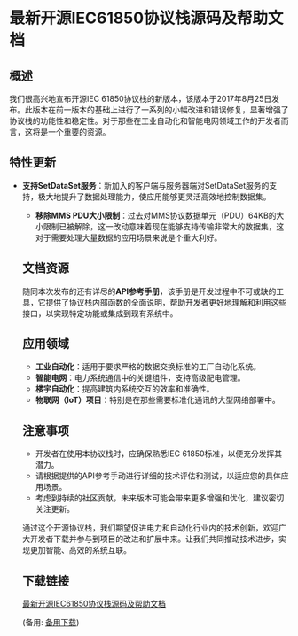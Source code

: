# 最新开源IEC61850协议栈源码及帮助文档

## 概述

我们很高兴地宣布开源IEC 61850协议栈的新版本，该版本于2017年8月25日发布。此版本在前一版本的基础上进行了一系列的小幅改进和错误修复，显著增强了协议栈的功能性和稳定性。对于那些在工业自动化和智能电网领域工作的开发者而言，这将是一个重要的资源。

## 特性更新

- **支持SetDataSet服务**：新加入的客户端与服务器端对SetDataSet服务的支持，极大地提升了数据处理能力，使应用能够更灵活高效地控制数据集。

  - **移除MMS PDU大小限制**：过去对MMS协议数据单元（PDU）64KB的大小限制已被解除，这一改动意味着现在能够支持传输非常大的数据集，这对于需要处理大量数据的应用场景来说是个重大利好。

  ## 文档资源

  随同本次发布的还有详尽的**API参考手册**，该手册是开发过程中不可或缺的工具，它提供了协议栈内部函数的全面说明，帮助开发者更好地理解和利用这些接口，以实现特定功能或集成到现有系统中。

  ## 应用领域

  - **工业自动化**：适用于要求严格的数据交换标准的工厂自动化系统。
  - **智能电网**：电力系统通信中的关键组件，支持高级配电管理。
  - **楼宇自动化**：提高建筑内系统交互的效率和准确性。
  - **物联网（IoT）项目**：特别是在那些需要标准化通讯的大型网络部署中。

  ## 注意事项

  - 开发者在使用本协议栈时，应确保熟悉IEC 61850标准，以便充分发挥其潜力。
  - 请根据提供的API参考手动进行详细的技术评估和测试，以适应您的具体应用场景。
  - 考虑到持续的社区贡献，未来版本可能会带来更多增强和优化，建议密切关注更新。

  通过这个开源协议栈，我们期望促进电力和自动化行业内的技术创新，欢迎广大开发者下载并参与到项目的改进和扩展中来。让我们共同推动技术进步，实现更加智能、高效的系统互联。

  ## 下载链接
  [最新开源IEC61850协议栈源码及帮助文档](https://pan.quark.cn/s/3eafc091b4a9) 

  (备用: [备用下载](https://pan.baidu.com/s/1F6agPBMrX2D0esc1fgm12g?pwd=1234))
